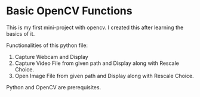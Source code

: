 # Basic OpenCV Functions


This is my first mini-project with opencv.
I created this after learning the basics of it.

Functionalities of this python file:
1. Capture Webcam and Display
2. Capture Video File from given path and Display along with Rescale Choice.
3. Open Image File from given path and Display along with Rescale Choice.

Python and OpenCV are prerequisites.
